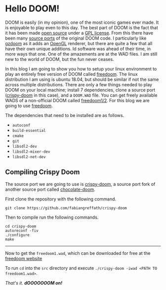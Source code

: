 # Hello DOOM!

DOOM is easily (in my opinion), one of the most iconic games ever made. It is enjoyable to play even to this day. The best part of DOOM is the fact that it has been made [open source](https://github.com/id-Software/DOOM) under a [GPL license](https://doomwiki.org/wiki/Linux_Doom). From this there have been many [source ports](https://doomwiki.org/wiki/Source_port) of the original DOOM code. I particularly like [gzdoom](https://github.com/coelckers/gzdoom) as it adds an [OpenGL](https://en.wikipedia.org/wiki/OpenGL) renderer, but there are quite a few that all have their own unique additions. Id software was ahead of their time, in more ways that one. One of the amazements are at the WAD files.
I am still new to the world of DOOM, but the fun never ceases.

In this blog I am going to show you how to setup your linux environment to play an entirely free version of DOOM called [freedoom](https://freedoom.github.io/). The linux distribution I am using is ubuntu 18.04, but should be similar if not the same across multiple distributions. There are only a few things needed to play DOOM on your local machine; install 7 dependencies, clone a source port ([crispy-doom](https://github.com/fabiangreffrath/crispy-doom) in this case), and a `DOOM.WAD` file. You can get freely available WADS of a non-official DOOM called [freedoom1/2](https://freedoom.github.io/download.html). For this blog we are going to use [freedoom](https://freedoom.github.io).

The dependencies that need to be installed are as follows.

* `autoconf`
* `build-essential`
* `cmake`
* `git`
* `libsdl2-dev`
* `libsdl2-mixer-dev`
* `libsdl2-net-dev`

## **Compiling Crispy Doom**

The source port we are going to use is [crispy-doom](https://github.com/fabiangreffrath/crispy-doom), a source port fork of another source port called [chocolate-doom](https://github.com/chocolate-doom/chocolate-doom).

First clone the repository with the following command.

`git clone https://github.com/fabiangreffath/crispy-doom`

Then to compile run the following commands.

```
cd crispy-doom
autoreconf -fiv
./configure
make
``` 

---

Now to get the `freedoom1.wad`, which can be downloaded for free at the [freedoom website](https://freedoom.github.io/download.html)

To run `cd` into the `src` directory and execute `./crispy-doom -iwad <PATH TO freedoom1.wad>`.

*That's it*. ***dOOOOOOOM on!***
